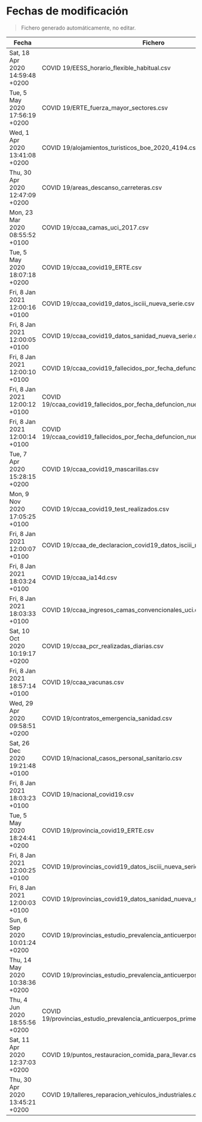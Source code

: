# Fechas de modificación

> Fichero generado automáticamente, no editar.

| Fecha                           | Fichero                  |
|---------------------------------|--------------------------|
| Sat, 18 Apr 2020 14:59:48 +0200  | COVID 19/EESS_horario_flexible_habitual.csv |
| Tue, 5 May 2020 17:56:19 +0200  | COVID 19/ERTE_fuerza_mayor_sectores.csv |
| Wed, 1 Apr 2020 13:41:08 +0200  | COVID 19/alojamientos_turisticos_boe_2020_4194.csv |
| Thu, 30 Apr 2020 12:47:09 +0200  | COVID 19/areas_descanso_carreteras.csv |
| Mon, 23 Mar 2020 08:55:52 +0100  | COVID 19/ccaa_camas_uci_2017.csv |
| Tue, 5 May 2020 18:07:18 +0200  | COVID 19/ccaa_covid19_ERTE.csv |
| Fri, 8 Jan 2021 12:00:16 +0100  | COVID 19/ccaa_covid19_datos_isciii_nueva_serie.csv |
| Fri, 8 Jan 2021 12:00:05 +0100  | COVID 19/ccaa_covid19_datos_sanidad_nueva_serie.csv |
| Fri, 8 Jan 2021 12:00:10 +0100  | COVID 19/ccaa_covid19_fallecidos_por_fecha_defuncion_nueva_serie.csv |
| Fri, 8 Jan 2021 12:00:12 +0100  | COVID 19/ccaa_covid19_fallecidos_por_fecha_defuncion_nueva_serie_long.csv |
| Fri, 8 Jan 2021 12:00:14 +0100  | COVID 19/ccaa_covid19_fallecidos_por_fecha_defuncion_nueva_serie_original.csv |
| Tue, 7 Apr 2020 15:28:15 +0200  | COVID 19/ccaa_covid19_mascarillas.csv |
| Mon, 9 Nov 2020 17:05:25 +0100  | COVID 19/ccaa_covid19_test_realizados.csv |
| Fri, 8 Jan 2021 12:00:07 +0100  | COVID 19/ccaa_de_declaracion_covid19_datos_isciii_nueva_serie.csv |
| Fri, 8 Jan 2021 18:03:24 +0100  | COVID 19/ccaa_ia14d.csv |
| Fri, 8 Jan 2021 18:03:33 +0100  | COVID 19/ccaa_ingresos_camas_convencionales_uci.csv |
| Sat, 10 Oct 2020 10:19:17 +0200  | COVID 19/ccaa_pcr_realizadas_diarias.csv |
| Fri, 8 Jan 2021 18:57:14 +0100  | COVID 19/ccaa_vacunas.csv |
| Wed, 29 Apr 2020 09:58:51 +0200  | COVID 19/contratos_emergencia_sanidad.csv |
| Sat, 26 Dec 2020 19:21:48 +0100  | COVID 19/nacional_casos_personal_sanitario.csv |
| Fri, 8 Jan 2021 18:03:23 +0100  | COVID 19/nacional_covid19.csv |
| Tue, 5 May 2020 18:24:41 +0200  | COVID 19/provincia_covid19_ERTE.csv |
| Fri, 8 Jan 2021 12:00:25 +0100  | COVID 19/provincias_covid19_datos_isciii_nueva_serie.csv |
| Fri, 8 Jan 2021 12:00:03 +0100  | COVID 19/provincias_covid19_datos_sanidad_nueva_serie.csv |
| Sun, 6 Sep 2020 10:01:24 +0200  | COVID 19/provincias_estudio_prevalencia_anticuerpos_final.csv |
| Thu, 14 May 2020 10:38:36 +0200  | COVID 19/provincias_estudio_prevalencia_anticuerpos_primera_ronda.csv |
| Thu, 4 Jun 2020 18:55:56 +0200  | COVID 19/provincias_estudio_prevalencia_anticuerpos_primera_y_segunda_ronda.csv |
| Sat, 11 Apr 2020 12:37:03 +0200  | COVID 19/puntos_restauracion_comida_para_llevar.csv |
| Thu, 30 Apr 2020 13:45:21 +0200  | COVID 19/talleres_reparacion_vehiculos_industriales.csv |
